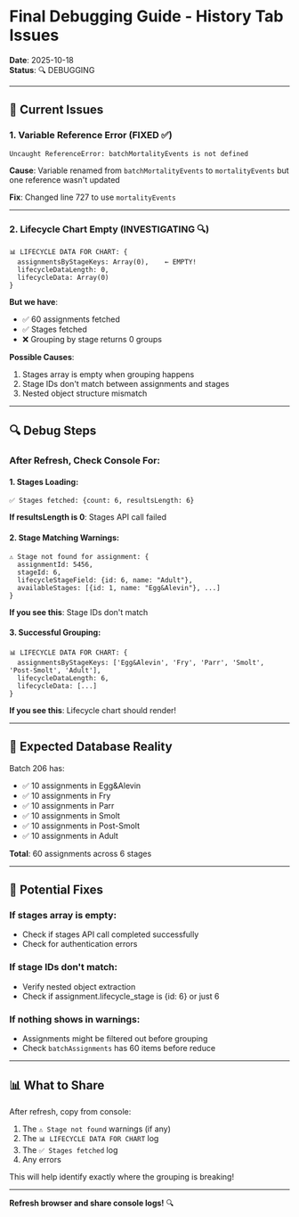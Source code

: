 # Final Debugging Guide - History Tab Issues

**Date**: 2025-10-18  
**Status**: 🔍 DEBUGGING

---

## 🐛 **Current Issues**

### **1. Variable Reference Error (FIXED ✅)**
```
Uncaught ReferenceError: batchMortalityEvents is not defined
```

**Cause**: Variable renamed from `batchMortalityEvents` to `mortalityEvents` but one reference wasn't updated

**Fix**: Changed line 727 to use `mortalityEvents`

---

### **2. Lifecycle Chart Empty (INVESTIGATING 🔍)**
```
📊 LIFECYCLE DATA FOR CHART: {
  assignmentsByStageKeys: Array(0),    ← EMPTY!
  lifecycleDataLength: 0,
  lifecycleData: Array(0)
}
```

**But we have**:
- ✅ 60 assignments fetched
- ✅ Stages fetched
- ❌ Grouping by stage returns 0 groups

**Possible Causes**:
1. Stages array is empty when grouping happens
2. Stage IDs don't match between assignments and stages
3. Nested object structure mismatch

---

## 🔍 **Debug Steps**

### **After Refresh, Check Console For**:

#### **1. Stages Loading**:
```
✅ Stages fetched: {count: 6, resultsLength: 6}
```
**If resultsLength is 0**: Stages API call failed

#### **2. Stage Matching Warnings**:
```
⚠️ Stage not found for assignment: {
  assignmentId: 5456,
  stageId: 6,
  lifecycleStageField: {id: 6, name: "Adult"},
  availableStages: [{id: 1, name: "Egg&Alevin"}, ...]
}
```
**If you see this**: Stage IDs don't match

#### **3. Successful Grouping**:
```
📊 LIFECYCLE DATA FOR CHART: {
  assignmentsByStageKeys: ['Egg&Alevin', 'Fry', 'Parr', 'Smolt', 'Post-Smolt', 'Adult'],
  lifecycleDataLength: 6,
  lifecycleData: [...]
}
```
**If you see this**: Lifecycle chart should render!

---

## 🎯 **Expected Database Reality**

Batch 206 has:
- ✅ 10 assignments in Egg&Alevin
- ✅ 10 assignments in Fry
- ✅ 10 assignments in Parr
- ✅ 10 assignments in Smolt
- ✅ 10 assignments in Post-Smolt
- ✅ 10 assignments in Adult

**Total**: 60 assignments across 6 stages

---

## 🔧 **Potential Fixes**

### **If stages array is empty**:
- Check if stages API call completed successfully
- Check for authentication errors

### **If stage IDs don't match**:
- Verify nested object extraction
- Check if assignment.lifecycle_stage is {id: 6} or just 6

### **If nothing shows in warnings**:
- Assignments might be filtered out before grouping
- Check `batchAssignments` has 60 items before reduce

---

## 📊 **What to Share**

After refresh, copy from console:
1. The `⚠️ Stage not found` warnings (if any)
2. The `📊 LIFECYCLE DATA FOR CHART` log
3. The `✅ Stages fetched` log
4. Any errors

This will help identify exactly where the grouping is breaking!

---

**Refresh browser and share console logs!** 🔍




